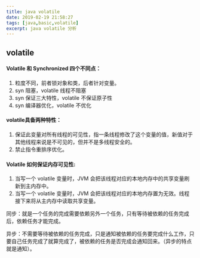 ```yaml
---
title: java volatile
date: 2019-02-19 21:58:27
tags: [java,basic,volatile]
excerpt: java volatile 分析
---
```



## volatile

#### Volatile 和 Synchronized 四个不同点：

1. 粒度不同，前者锁对象和类，后者针对变量。
2. syn 阻塞，volatile 线程不阻塞
3. syn 保证三大特性，volatile 不保证原子性
4. syn 编译器优化，volatile 不优化

#### volatile具备两种特性：

1. 保证此变量对所有线程的可见性，指一条线程修改了这个变量的值，新值对于其他线程来说是不可见的，但并不是多线程安全的。
2. 禁止指令重排序优化。

#### Volatile 如何保证内存可见性:

1. 当写一个 volatile 变量时，JVM 会把该线程对应的本地内存中的共享变量刷新到主内存中。
2. 当写一个 volatile 变量时，JVM 会把该线程对应的本地内存置为无效。线程接下来将从主内存中读取共享变量。

同步：就是一个任务的完成需要依赖另外一个任务，只有等待被依赖的任务完成后，依赖任务才能完成。

异步：不需要等待被依赖的任务完成，只是通知被依赖的任务要完成什么工作，只要自己任务完成了就算完成了，被依赖的任务是否完成会通知回来。（异步的特点就是通知）。

